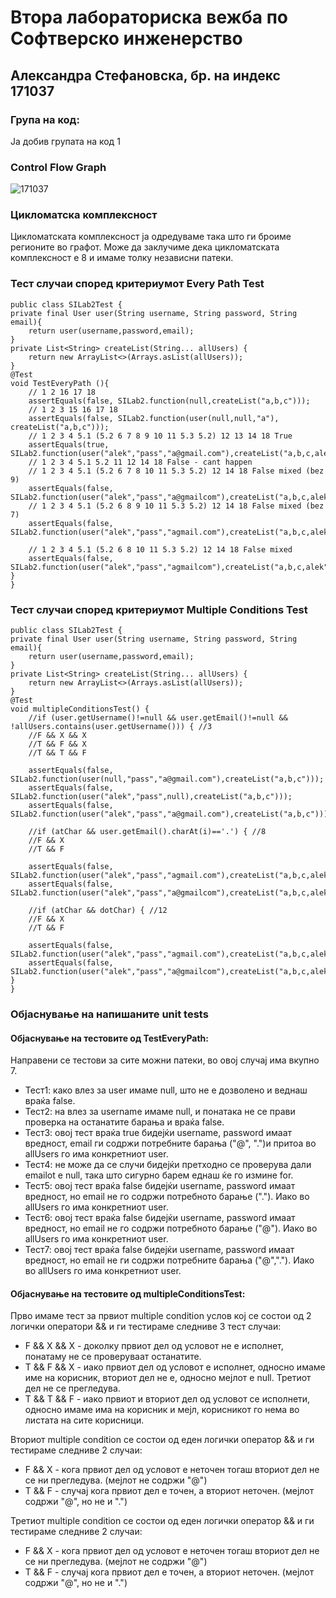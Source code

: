 # Втора лабораториска вежба по Софтверско инженерство
## Александра Стефановска, бр. на индекс 171037
### Група на код:
Ја добив групата на код 1

### Control Flow Graph

![171037](https://user-images.githubusercontent.com/62511297/84208046-12d46a00-aab3-11ea-9681-477fea92a605.jpg)

### Цикломатска комплексност
Цикломатската комплексност ја одредуваме така што ги броиме регионите во графот. 
Може да заклучиме дека цикломатската комплексност е 8 и имаме толку независни патеки.

### Тест случаи според критериумот Every Path Test
    
    public class SILab2Test {
    private final User user(String username, String password, String email){
        return user(username,password,email);
    }
    private List<String> createList(String... allUsers) {
        return new ArrayList<>(Arrays.asList(allUsers));
    }
    @Test
    void TestEveryPath (){
        // 1 2 16 17 18
        assertEquals(false, SILab2.function(null,createList("a,b,c")));
        // 1 2 3 15 16 17 18
        assertEquals(false, SILab2.function(user(null,null,"a"), createList("a,b,c")));
        // 1 2 3 4 5.1 (5.2 6 7 8 9 10 11 5.3 5.2) 12 13 14 18 True
        assertEquals(true, SILab2.function(user("alek","pass","a@gmail.com"),createList("a,b,c,alek")));
        // 1 2 3 4 5.1 5.2 11 12 14 18 False - cant happen
        // 1 2 3 4 5.1 (5.2 6 7 8 10 11 5.3 5.2) 12 14 18 False mixed (bez 9)
        assertEquals(false, SILab2.function(user("alek","pass","a@gmailcom"),createList("a,b,c,alek")));
        // 1 2 3 4 5.1 (5.2 6 8 9 10 11 5.3 5.2) 12 14 18 False mixed (bez 7)
        assertEquals(false, SILab2.function(user("alek","pass","agmail.com"),createList("a,b,c,alek")));

        // 1 2 3 4 5.1 (5.2 6 8 10 11 5.3 5.2) 12 14 18 False mixed
        assertEquals(false, SILab2.function(user("alek","pass","agmailcom"),createList("a,b,c,alek")));
    }
    }
    
### Тест случаи според критериумот Multiple Conditions Test 
    
    public class SILab2Test {
    private final User user(String username, String password, String email){
        return user(username,password,email);
    }
    private List<String> createList(String... allUsers) {
        return new ArrayList<>(Arrays.asList(allUsers));
    }
    @Test
    void multipleConditionsTest() {
        //if (user.getUsername()!=null && user.getEmail()!=null && !allUsers.contains(user.getUsername())) { //3
        //F && X && X
        //T && F && X
        //T && T && F

        assertEquals(false, SILab2.function(user(null,"pass","a@gmail.com"),createList("a,b,c")));
        assertEquals(false, SILab2.function(user("alek","pass",null),createList("a,b,c")));
        assertEquals(false, SILab2.function(user("alek","pass","a@gmail.com"),createList("a,b,c")));

        //if (atChar && user.getEmail().charAt(i)=='.') { //8
        //F && X
        //T && F

        assertEquals(false, SILab2.function(user("alek","pass","agmail.com"),createList("a,b,c,alek")));
        assertEquals(false, SILab2.function(user("alek","pass","a@gmailcom"),createList("a,b,c,alek")));

        //if (atChar && dotChar) { //12
        //F && X
        //T && F

        assertEquals(false, SILab2.function(user("alek","pass","agmail.com"),createList("a,b,c,alek")));
        assertEquals(false, SILab2.function(user("alek","pass","a@gmailcom"),createList("a,b,c,alek")));
    }
    }
    
### Објаснување на напишаните unit tests

#### Објаснување на тестовите од TestEveryPath:

Направени се тестови за сите можни патеки, во овој случај има вкупно 7.
* Тест1: како влез за user имаме null, што не е дозволено и веднаш враќа false.
* Тест2: на влез за username имаме null, и понатака не се прави проверка на останатите барања и враќа false.
* Тест3: овој тест враќа true бидејќи username, password имаат вредност, email ги содржи потребните барања ("@", ".")и притоа во allUsers го има конкретниот user.
* Тест4: не може да се случи бидејќи претходно се проверува дали emailot е null, така што сигурно барем еднаш ќе го измине for.
* Тест5: овој тест враќа false бидејќи username, password имаат вредност, но email не го содржи потребното барање ("."). Иако во allUsers го има конкретниот user.
* Тест6: овој тест враќа false бидејќи username, password имаат вредност, но email не го содржи потребното барање ("@"). Иако во allUsers го има конкретниот user.
* Тест7: овој тест враќа false бидејќи username, password имаат вредност, но email не ги содржи потребните барања ("@","."). Иако во allUsers го има конкретниот user.

#### Објаснување на тестовите од multipleConditionsTest:

Прво имаме тест за првиот multiple condition услов кој се состои од 2 логички оператори && и ги тестираме следниве 3 тест случаи:
* F && X && X - доколку првиот дел од условот не е исполнет, понатаму не се проверуваат останатите.
* T && F && X - иако првиот дел од условот е исполнет, односно имаме име на корисник, вториот дел не е, односно мејлот е null. Третиот дел не се прегледува.
* T && T && F - иако првиот и вториот дел од условот се исполнети, односно имаме има на корисник и мејл, корисникот го нема во листата на сите корисници.

Вториот multiple condition се состои од еден логички оператор && и ги тестираме следниве 2 случаи:
* F && X - кога првиот дел од условот е неточен тогаш вториот дел не се ни прегледува. (мејлот не содржи "@")
* T && F - случај кога првиот дел е точен, а вториот неточен. (мејлот содржи "@", но не и ".")

Третиот multiple condition се состои од еден логички оператор && и ги тестираме следниве 2 случаи:
* F && X - кога првиот дел од условот е неточен тогаш вториот дел не се ни прегледува. (мејлот не содржи "@")
* T && F - случај кога првиот дел е точен, а вториот неточен. (мејлот содржи "@", но не и ".")
